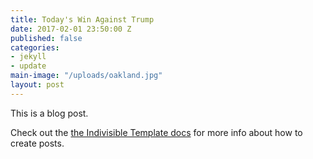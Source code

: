 ```yaml
---
title: Today's Win Against Trump
date: 2017-02-01 23:50:00 Z
published: false
categories:
- jekyll
- update
main-image: "/uploads/oakland.jpg"
layout: post
---
```


This is a blog post.

Check out the [the Indivisible Template docs](http://indivisibletemplate.com/documentation/) for more info about how to create posts.
